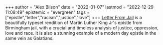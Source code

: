 +++
author = "Alex Bilson"
date = "2022-01-07"
lastmod = "2022-12-29 11:08:49"
epistemic = "evergreen"
tags = ["epistle","letter","racism","justice","love"]
+++
[Letter From Jail](https://letterfromjail.com/) is a beautifully typeset rendition of Martin Luther King Jr's epistle from Birmingham jail, with a crucial and timeless analysis of justice, oppression, love and race. It is also a stunning example of a modern day epistle in the same vein as Galatians.